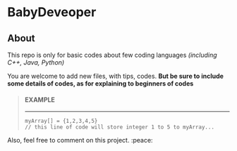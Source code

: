 # BabyDeveoper

## About
This repo is only for basic codes about few coding languages _(including C++, Java, Python)_

You are welcome to add new files, with tips, codes. __But be sure to include some details of codes, as for explaining to beginners of codes__

> #### **EXAMPLE**  
> -----------
> ```  
> myArray[] = {1,2,3,4,5}    
> // this line of code will store integer 1 to 5 to myArray...    
> ```  

Also, feel free to comment on this project. :peace:
